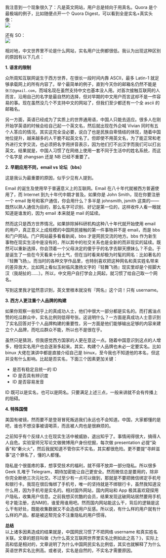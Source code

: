 我注意到一个现象很久了：凡是英文网站，用户总是倾向于用真名。Quora 是个最极端的例子，比如随便点开一个 Quora Digest，可以看到全是实名+真实头像：  
![](https://oftdwlsct.qnssl.com/quora-real-name.png)

还有 SO：  
![](https://oftdwlsct.qnssl.com/so-real-name.png)

相对地，中文世界里不论是什么网站，实名用户比例都很低。我认为出现这种区别的原因有以下几点：

**1. 语言的限制**

众所周知互联网诞生于西方世界，在很长一段时间内靠 ASCII，最多 Latin-1 就足够承载网上的所有内容了。举个最简单的例子，直到今天你的邮箱名仍然不能是 `张三@gmail.com`，而域名现在虽然支持中文也基本没人用。对首次接触互联网的人而言，沿用自己的名字是最自然的选择，但对早期的中文用户而言这却不是一件容易的事。现在虽然没几个不支持中文的网站了，但我们至少都还有一个全 ascii 的邮箱名。

另一方面，英语已经成为了实质上的世界通用语，中国人只能去适应。很多人在刚开始学英语的时候会给自己起一个英文名，然后就出现在外企喊 Vivian 同时有五个人答应的情况。其实这完全没必要，说白了也是民族自卑情结的体现，随着中国地位提升，越来越多的人干脆不起英文名了。但即使不用英文名，为了能正常和老外进行文字交流，也必须把名字用拼音表示，因为他们打不出汉字而我们可以打出英文。结果就是，中国人习惯了在网络上使用一套不同于生活中的姓名系统，而这个名字是 zhangsan 还是 NB 已经不重要了。

**2. 早期应用不同，email vs 论坛（bbs）**

这是我认为最重要的原因，似乎少见有人提到。

Email 的诞生及使用早于普遍意义上的互联网。Email 在八十年代就被西方普遍使用了，而 Internet 到九十年代中期才普及。如果你是 John Smith，现在你要注册一个 email 账号和客户通信，你会用什么？多半是 johnsmith, jsmith 这类的——既然以熟人通信为目的，那么名字可识别、好记是第一位的，这样收件人看一眼就知道是谁发的，因为 email 本来就是 mail 的延续。

然而这只是西方世界情况。如果排除掉科研机构这种八十年代就开始使用 email 的用户，真正意义上成规模的中国网民接触的第一件事物并不是 email，而是 bbs 和门户网站。门户网站最多看看新闻，bbs 才是网民交流的地方。bbs 作为新生事物在现实生活中是没有的，所以其中的社交关系也是全新的而非现实的延续。既然可以重新选择，你会顶着一个父母决定的傻乎乎的名字去聊天撩妹么？不会。于是诞生了一些在今天看来十分土气，但在当时看来却极为时髦的网名：比如著名的 『轻舞飞扬』。而当时的各种文学作品里，也特别喜欢把这种网名和真实姓名带来的差异放大，比如网上看似玉树临风激扬文字的『轻舞飞扬』现实里却是个抠脚大汉（我胡扯的……）。所以，中文用户自打学会上网起，就习惯了给自己取一个网名。

写到这里我才猛然意识到，英文里根本就没有『网名』这个词！只有 username。

**3. 西方人更注重个人品牌的构建**

如果你观察一些知乎上的真成功人士，他们中很大一部分都是实名的。而打酱油点赞的吃瓜群众中，实名比例则低得夸张。这说明什么？一方面是真成功人士意识到了实名回答对于个人品牌构建的重要性，另一方面是他们能够输出足够的内容来建立个人品牌，而吃瓜群众不能，所以也不是很在乎。

虽然只是猜测，但我感觉西方国家的人更在意这一点。随着中国意识到这点的人增多，相信实名用户也会逐渐多起来。其实，构建个人品牌也未必一定要实名。比如 binux 大佬在演讲中都是直接介绍自己是 binux，至今我也不知道他的本名，但这并没有什么影响。比起是否实名，下面三个因素更加关键：

- 是否有稳定且统一的 ID
- ID 是否具有辨识度
- ID 是否容易发音

ID 既可以是实名，也可以是网名。只要满足上述三点，一般来讲就不会有传播上的阻碍。

**4. 特殊国情**

美国有棱镜，然而要不是登哥冒死叛逃我们永远也不会知道。中国，大家都懂的是吧，谁也不想没事被请喝茶，而且被人肉也是很麻烦的。

之前知乎有个反绿人士在现实生活中被威胁，退出知乎了。事情闹得很大，搞得人人自危。实验室师兄写论文做微博用户身份挖掘，每次做 presentation 必提“染香”和“秦火火”，然后我就知道不管你实不实名，其实都很危险。更不要提“寻衅滋事”这个罪名了，懂的人都懂。

隐私是个很蛋疼的事，想享受技术的福利，就不得不放弃一部分隐私。所以很多 Geek 扎堆于 Telegram，期待加密能让自己更安全。然而微信总是要用的，除非你完全断绝三次元社交。不过至少有一点可以做到，那就是不要把微信绑定手机号和银行卡。我现在很后悔绑了手机号，唯一的坚持就是不绑银行卡，虽然我知道没什么用，因为手机号是实名的。相对国外网站，国内网站和 App 极其喜欢窥探用户隐私，收集用户信息。之前我想买优酷的会员，结果发现这破网站居然要用手机号才能注册，去NM的，谁爱用谁用吧。然而国内网站能这么干，背后的逻辑是这么干有好处，既能收集数据又不会造成用户反感。所以说，有什么样的用户就有什么样的产品，都是被这帮完全不注重隐私的用户惯得。

**总结**  
以上诸多因素造成的结果就是，中国网民习惯了不把网络 username 和真实姓名关联。文章的题目叫做《为什么英文互联网世界里实名比例如此之高？》，实际上高和低是相对的，文章说明了为什么中国网民实名比例低，其实也就解释了为什么英语世界实名比例高。或者说，实名是自然的，不实名才需要原因。